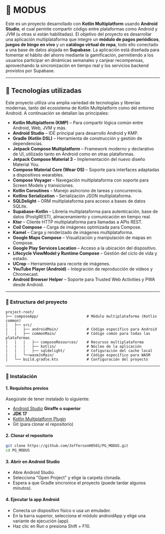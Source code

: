 # 📱 MODUS

Este es un proyecto desarrollado con **Kotlin Multiplatform** usando **Android Studio**, el cual permite compartir código entre plataformas como Android y JVM (u otras si están habilitadas). El objetivo del proyecto es desarrollar una aplicación multiplataforma que integre un **módulo de pagos periódicos**, **juegos de bingo en vivo** y un **catálogo virtual de ropa**, todo ello conectado a una base de datos alojada en **Supabase**. La aplicación está diseñada para fomentar el hábito del ahorro mediante la gamificación, permitiendo a los usuarios participar en dinámicas semanales y canjear recompensas, aprovechando la sincronización en tiempo real y los servicios backend provistos por Supabase.

---

## 🧰 Tecnologías utilizadas

Este proyecto utiliza una amplia variedad de tecnologías y librerías modernas, tanto del ecosistema de Kotlin Multiplatform como del entorno Android. A continuación se detallan las principales:

- **Kotlin Multiplatform (KMP)** – Para compartir lógica común entre Android, Web, JVM y más.
- **Android Studio** – IDE principal para desarrollo Android y KMP.
- **Gradle (Kotlin DSL)** – Herramienta de construcción y gestión de dependencias.
- **Jetpack Compose Multiplatform** – Framework moderno y declarativo de UI, utilizado tanto en Android como en otras plataformas.
- **Jetpack Compose Material 3** – Implementación del nuevo diseño Material You.
- **Compose Material Core (Wear OS)** – Soporte para interfaces adaptadas a dispositivos wearables.
- **Compose Voyager** – Navegación multiplataforma con soporte para Screen Models y transiciones.
- **Kotlin Coroutines** – Manejo asíncrono de tareas y concurrencia.
- **Kotlinx Serialization** – Serialización JSON multiplataforma.
- **SQLDelight** – ORM multiplataforma para acceso a bases de datos SQLite.
- **Supabase-Kotlin** – Librería multiplataforma para autenticación, base de datos (PostgREST), almacenamiento y comunicación en tiempo real.
- **Ktor** – Cliente HTTP multiplataforma para llamadas a APIs REST.
- **Coil Compose** – Carga de imágenes optimizada para Compose.
- **Kamel** – Carga y renderizado de imágenes multiplataforma.
- **Google Maps Compose** – Visualización y manipulación de mapas en Compose.
- **Google Play Services Location** – Acceso a la ubicación del dispositivo.
- **Lifecycle ViewModel y Runtime Compose** – Gestión del ciclo de vida y estado.
- **UCrop** – Herramienta para recorte de imágenes.
- **YouTube Player (Android)** – Integración de reproducción de videos y Chromecast.
- **Android Browser Helper** – Soporte para Trusted Web Activities y PWA desde Android.

---

### 📁 Estructura del proyecto

```text
project-root/
├── composeApp/                      # Módulo multiplataforma (Kotlin common)
│   ├── src/
|   |   ├── androidMain/             # Código específico para Android
│   |   ├── commonMain/              # Código común para todas las plataformas
|   |   |   ├── composeResources/    # Recursos multiplataforma
|   |   |   ├── kotlin/              # Núcleo de la aplicación
|   |   |   ├── sqldelight/          # Cofiguración del cache local
|   |   └──wasmJsMain/               # Código específico para WASM
│   └── build.gradle.kts             # Configuración del proyecto
```

---

### 🚀 Instalación

#### 1. Requisitos previos

Asegúrate de tener instalado lo siguiente:

- [Android Studio](https://developer.android.com/studio) **Giraffe o superior**
- **JDK 17**
- [Kotlin Multiplatform Plugin](https://plugins.jetbrains.com/plugin/14936-kotlin-multiplatform-mobile)
- Git (para clonar el repositorio)

#### 2. Clonar el repositorio

```bash
git clone https://github.com/JeffersonH0501/PG_MODUS.git
cd PG_MODUS
```

#### 3. Abrir en Android Studio

 - Abre Android Studio.
 - Selecciona "Open Project" y elige la carpeta clonada.
 - Espera a que Gradle sincronice el proyecto (puede tardar algunos minutos).

#### 4. Ejecutar la app Android

 - Conecta un dispositivo físico o usa un emulador.
 - En la barra superior, selecciona el módulo androidApp y elige una variante de ejecución (app).
 - Haz clic en Run o presiona Shift + F10.




